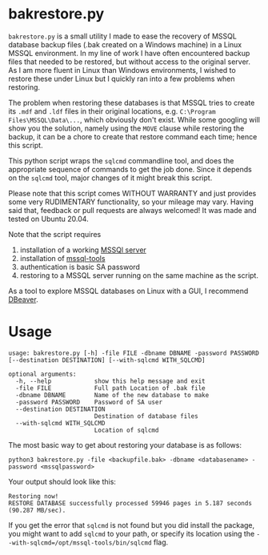 bakrestore.py
=============

```bakrestore.py``` is a small utility I made to ease the recovery of MSSQL database backup files (.bak created on a Windows machine) in a Linux MSSQL environment. In my line of work I have often encountered backup files that needed to be restored, but without access to the original server. As I am more fluent in Linux than Windows environments, I wished to restore these under Linux but I quickly ran into a few problems when restoring.

The problem when restoring these databases is that MSSQL tries to create its ```.mdf``` and ```.ldf``` files in their original locations, e.g. ```C:\Program Files\MSSQL\Data\...```, which obviously don't exist. While some googling will show you the solution, namely using the ```MOVE``` clause while restoring the backup, it can be a chore to create that restore command each time; hence this script.

This python script wraps the ```sqlcmd``` commandline tool, and does the appropriate sequence of commands to get the job done. Since it depends on the ```sqlcmd``` tool, major changes of it might break this script.

Please note that this script comes WITHOUT WARRANTY and just provides some very RUDIMENTARY functionality, so your mileage may vary. Having said that, feedback or pull requests are always welcomed! It was made and tested on Ubuntu 20.04.

Note that the script requires
1. installation of a working [MSSQl server](https://docs.microsoft.com/en-us/sql/linux/quickstart-install-connect-ubuntu?view=sql-server-ver15)
2. installation of [mssql-tools](https://docs.microsoft.com/en-us/sql/linux/sql-server-linux-setup-tools?view=sql-server-ver15)
3. authentication is basic SA password
4. restoring to a MSSQL server running on the same machine as the script.

As a tool to explore MSSQL databases on Linux with a GUI, I recommend [DBeaver](https://dbeaver.io).

Usage
=====

```
usage: bakrestore.py [-h] -file FILE -dbname DBNAME -password PASSWORD [--destination DESTINATION] [--with-sqlcmd WITH_SQLCMD]

optional arguments:
  -h, --help            show this help message and exit
  -file FILE            Full path Location of .bak file
  -dbname DBNAME        Name of the new database to make
  -password PASSWORD    Password of SA user
  --destination DESTINATION
                        Destination of database files
  --with-sqlcmd WITH_SQLCMD
                        Location of sqlcmd
```

The most basic way to get about restoring your database is as follows:

```
python3 bakrestore.py -file <backupfile.bak> -dbname <databasename> -password <mssqlpassword>
```

Your output should look like this:
```
Restoring now!
RESTORE DATABASE successfully processed 59946 pages in 5.187 seconds (90.287 MB/sec).
```

If you get the error that ```sqlcmd``` is not found but you did install the package, you might want to add ```sqlcmd``` to your path, or specify its location using the ```--with-sqlcmd=/opt/mssql-tools/bin/sqlcmd``` flag.
